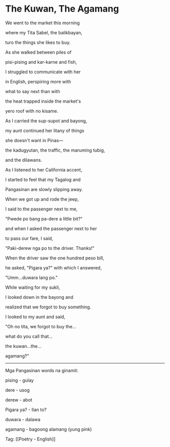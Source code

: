 # The Kuwan, The Agamang

We went to the market this morning

where my Tita Sabel, the balikbayan,

turo the things she likes to buy.

As she walked between piles of

pisi-pising and kar-karne and fish,

I struggled to communicate with her

in English, perspiring more with

what to say next than with

the heat trapped inside the market's

yero roof with no kisame.

As I carried the sup-supot and bayong,

my aunt continued her litany of things

she doesn't want in Pinas—

the kadugyutan, the traffic, the maruming tubig,

and the dilawans.

As I listened to her California accent,

I started to feel that my Tagalog and

Pangasinan are slowly slipping away.

When we got up and rode the jeep,

I said to the passenger next to me,

"Pwede po bang pa-dere a little bit?"

and when I asked the passenger next to her

to pass our fare, I said,

"Paki-derew nga po to the driver. Thanks!"

When the driver saw the one hundred peso bill,

he asked, "Pigara ya?" with which I answered,

"Umm...duwara lang po."

While waiting for my sukli,

I looked down in the bayong and

realized that we forgot to buy something.

I looked to my aunt and said,

"Oh no tita, we forgot to buy the...

what do you call that...

the kuwan...the...

agamang?"

---

Mga Pangasinan words na ginamit:

pising - gulay

dere - usog

derew - abot

Pigara ya? - Ilan to?

duwara - dalawa

agamang - bagoong alamang (yung pink)

Tag: [[Poetry - English]]

